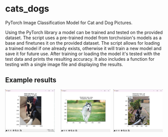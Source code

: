 # cats_dogs
PyTorch Image Classification Model for Cat and Dog Pictures.

Using the PyTorch library a model can be trained and tested on the provided dataset. The script uses a pre-trained model from torchvision's models as a base and finetunes it on the provided dataset. The script allows for loading a trained model if one already exists, otherwise it will train a new model and save it for future use. After training or loading the model it's tested with the test data and prints the resulting accuracy. It also includes a function for testing with a single image file and displaying the results.


<h2>Example results</h2>
<div style="display:flex">
     <div style="flex:1;padding-right:10px;">
          <img src="examples/example_1.png" width="500"/>
     </div>
     <div style="flex:1;padding-left:10px;">
          <img src="examples/example_2.png" width="500"/>
     </div>
     <div style="flex:1;padding-left:10px;">
          <img src="examples/example_3.png" width="500"/>
     </div>
</div>